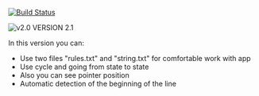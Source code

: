 [![Build Status](https://travis-ci.org/brandon1roadgears/Interpreter-of-programming-language-of-Turing-Machine.svg?branch=master)](https://travis-ci.org/brandon1roadgears/Interpreter-of-programming-language-of-Turing-Machine)

![v2.0](https://wp-assets.highcharts.com/blog/wp-content/uploads/2010/10/06155956/2.1-released-.jpg)
VERSION 2.1

In this version you can:
* Use two files "rules.txt" and "string.txt" for comfortable work with app
* Use cycle and going from state to state 
* Also you can see pointer position
* Automatic detection of the beginning of the line
